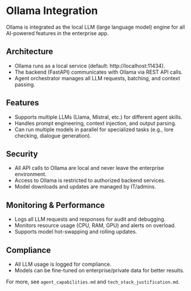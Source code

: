 # Ollama Integration

Ollama is integrated as the local LLM (large language model) engine for all AI-powered features in the enterprise app.

## Architecture
- Ollama runs as a local service (default: http://localhost:11434).
- The backend (FastAPI) communicates with Ollama via REST API calls.
- Agent orchestrator manages all LLM requests, batching, and context passing.

## Features
- Supports multiple LLMs (Llama, Mistral, etc.) for different agent skills.
- Handles prompt engineering, context injection, and output parsing.
- Can run multiple models in parallel for specialized tasks (e.g., lore checking, dialogue generation).

## Security
- All API calls to Ollama are local and never leave the enterprise environment.
- Access to Ollama is restricted to authorized backend services.
- Model downloads and updates are managed by IT/admins.

## Monitoring & Performance
- Logs all LLM requests and responses for audit and debugging.
- Monitors resource usage (CPU, RAM, GPU) and alerts on overload.
- Supports model hot-swapping and rolling updates.

## Compliance
- All LLM usage is logged for compliance.
- Models can be fine-tuned on enterprise/private data for better results.

For more, see `agent_capabilities.md` and `tech_stack_justification.md`.
